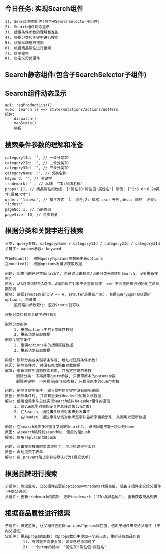 ## 今日任务: 实现Search组件
    1). Search静态组件(包含子SearchSelector子组件)
    2). Search组件动态显示
    3). 搜索条件参数的理解和准备
    4). 根据分类和关键字进行搜索
    5). 根据品牌进行搜索
    6). 根据商品属性进行搜索
    7). 排序搜索
    8). 自定义分页组件

## Search静态组件(包含子SearchSelector子组件)

## Search组件动态显示
    api: reqProductList()
    vuex: search.js ==> state/mutations/actions/getters 
    组件: 
        dispatch()
        mapState()
        模板

## 搜索条件参数的理解和准备
    category1Id: '', // 一级分类ID
    category2Id: '', // 二级分类ID
    category3Id: '', // 三级分类ID
    categoryName: '', // 分类名称
    keyword: '', // 关键字
    trademark: '', // 品牌  "ID:品牌名称"
    props: [], // 商品属性的数组: ["属性ID:属性值:属性名"] 示例: ["2:6.0～6.24英寸:屏幕尺寸"]
    order: '1:desc', // 排序方式  1: 综合,2: 价格 asc: 升序,desc: 降序  示例: "1:desc"
    pageNo: 1, // 当前页码
    pageSize: 10, // 每页数量
	
## 根据分类和关键字进行搜索
	分类: query参数: categoryName / category1Id / category2Id / category3Id
	关键字: params参数: keyword

    在beMount(): 根据query和params参数来更新options
    在mounted(): 根据options发请求获取数据

    问题: 如果当前已经在Search了, 再通过点击搜索/点击分类来跳转到Search, 没有重新搜索?
    原因: 从A路由跳转到A路由, A路由组件对象不会重新创建  ==> 不会重新执行初始化生命周期回调
    解决: 监视$route的变化(A => A, $router是重新产生), 根据query&params更新options, 再请求
        监视路由参数变化: 监视$route就可以

    根据分类和搜索关键字进行搜索

    删除分类条件
        1. 重置options中的分类属性数据
        2. 重新请求获取数据
    删除关键字条件
        1. 重置options中的搜索属性数据
        2. 重新请求获取数据
    
    问题: 删除分类或关键字条件后, 地址栏还有条件参数?
    原因: 删除条件时, 并没有修改路由参数数据
    解决: 重新跳转到当前搜索界面, 并指定正确的参数
         删除分类: 不再携带query参数, 只携带原本的params参数
         删除关键字: 不再携带params参数, 只携带原本的query参数

    问题: 删除关键字条件, 输入框中的关键字没有同步删除
    原因: 删除条件时, 并没有去操作Header中的输入框数据
    解决: 使用全局事件总线实现Search组件与Header组件的通信
        1. 给Vue原型对象指定事件总线对象(vm对象)
        2. 在Search, 通过事件总线对象来分发事件
        3. 在Header, 通过事件总线对象绑定事件监听来接收消息, 从而可以更新数据

    问题: 在search界面多次重复又跳转Search后, 点击回退不能一次回到Home
    原因: 从search跳转到search时, 使用的是push
    解决: 使用replace代替push

    问题: 点击搜索按钮时页面跳转了, 地址栏路径不太对
    原因: 自动提交了表单
    解决: 用.prevent阻止事件的默认行为(提交表单)

## 根据品牌进行搜索
    子组件: 绑定监听, 让父组件去更新options中trademark属性值, 值由子组件来交给父组件 (子向父通信)
    父组件: 更新trademark的函数: 更新trademark ("ID:品牌名称"), 重新获取商品列表

## 根据商品属性进行搜索
    子组件: 绑定监听, 让父组件去更新options中props属性值, 值由子组件来交给父组件 (子向父通信)
    父组件: 更新props的函数: 向props数组中添加一个新元素, 重新获取商品列表
            1). 有可能不需要添加: 如果已经添加过了
            2). 一个prop的结构: "属性ID:属性值:属性名"
